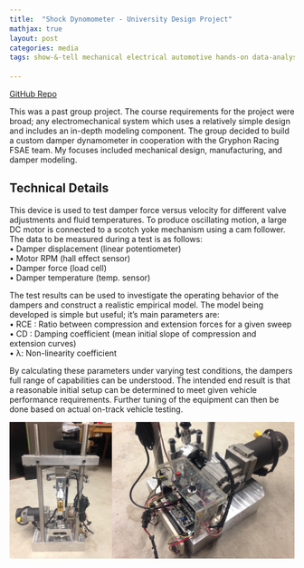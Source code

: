 ```yaml
---
title:  "Shock Dynomometer - University Design Project"
mathjax: true
layout: post
categories: media
tags: show-&-tell mechanical electrical automotive hands-on data-analysis

---
```


[GitHub Repo](https://github.com/orion-miller/University-of-Guelph-Projects/tree/main/Design_Project-Shock_Dynomometer)

This was a past group project. The course requirements for the project were broad; any electromechanical system which uses a relatively simple design and includes an in-depth modeling component. The group decided to build a custom damper dynamometer in cooperation with the Gryphon Racing FSAE team. My focuses included mechanical design, manufacturing, and damper modeling.

## Technical Details
This device is used to test damper force versus velocity for different valve adjustments and fluid temperatures. To produce oscillating motion, a large DC motor is connected to a scotch yoke mechanism using a cam follower. The data to be measured during a test is as follows:  
• Damper displacement (linear potentiometer)  
• Motor RPM (hall effect sensor)  
• Damper force (load cell)  
• Damper temperature (temp. sensor)  

The test results can be used to investigate the operating behavior of the dampers and construct a realistic empirical model. The model being developed is simple but useful; it’s main parameters are:  
• RCE : Ratio between compression and extension forces for a given sweep  
• CD : Damping coefficient (mean initial slope of compression and extension curves)  
• λ: Non-linearity coefficient  

By calculating these parameters under varying test conditions, the dampers full range of capabilities can be understood. The intended end result is that a reasonable initial setup can be determined to meet given vehicle performance requirements. Further tuning of the equipment can then be done based on actual on-track vehicle testing.

<!-- excerpt-start -->
![Test](assets\images\2022-04-03-design-project-shock-dynomometer\571_574.png)
<!-- excerpt-end -->

